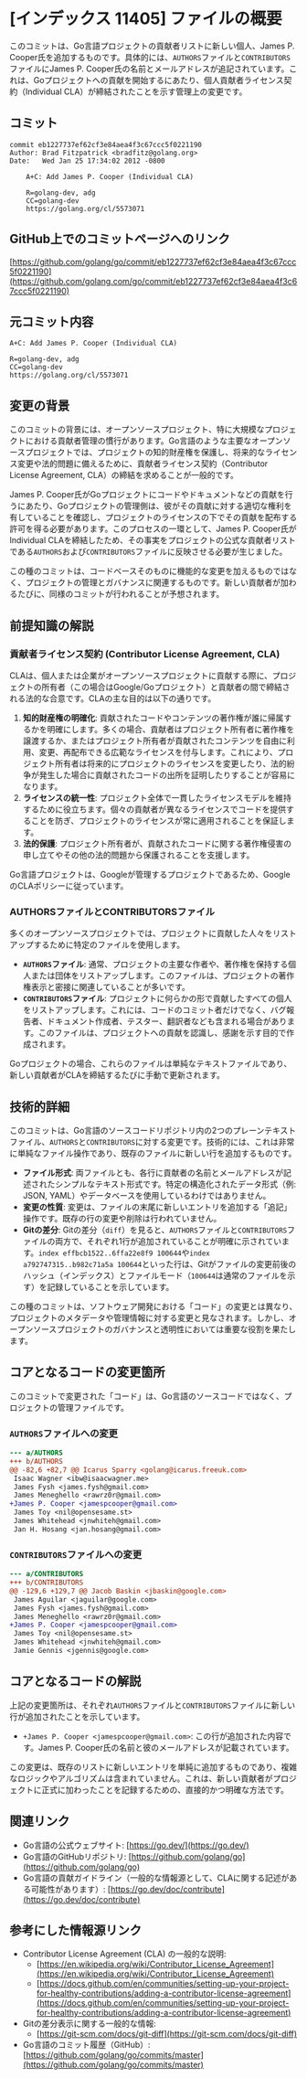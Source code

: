 # [インデックス 11405] ファイルの概要

このコミットは、Go言語プロジェクトの貢献者リストに新しい個人、James P. Cooper氏を追加するものです。具体的には、`AUTHORS`ファイルと`CONTRIBUTORS`ファイルにJames P. Cooper氏の名前とメールアドレスが追記されています。これは、Goプロジェクトへの貢献を開始するにあたり、個人貢献者ライセンス契約（Individual CLA）が締結されたことを示す管理上の変更です。

## コミット

```
commit eb1227737ef62cf3e84aea4f3c67ccc5f0221190
Author: Brad Fitzpatrick <bradfitz@golang.org>
Date:   Wed Jan 25 17:34:02 2012 -0800

    A+C: Add James P. Cooper (Individual CLA)
    
    R=golang-dev, adg
    CC=golang-dev
    https://golang.org/cl/5573071
```

## GitHub上でのコミットページへのリンク

[https://github.com/golang/go/commit/eb1227737ef62cf3e84aea4f3c67ccc5f0221190](https://github.com/golang.com/go/commit/eb1227737ef62cf3e84aea4f3c67ccc5f0221190)

## 元コミット内容

```
A+C: Add James P. Cooper (Individual CLA)

R=golang-dev, adg
CC=golang-dev
https://golang.org/cl/5573071
```

## 変更の背景

このコミットの背景には、オープンソースプロジェクト、特に大規模なプロジェクトにおける貢献者管理の慣行があります。Go言語のような主要なオープンソースプロジェクトでは、プロジェクトの知的財産権を保護し、将来的なライセンス変更や法的問題に備えるために、貢献者ライセンス契約（Contributor License Agreement, CLA）の締結を求めることが一般的です。

James P. Cooper氏がGoプロジェクトにコードやドキュメントなどの貢献を行うにあたり、Goプロジェクトの管理側は、彼がその貢献に対する適切な権利を有していることを確認し、プロジェクトのライセンスの下でその貢献を配布する許可を得る必要があります。このプロセスの一環として、James P. Cooper氏がIndividual CLAを締結したため、その事実をプロジェクトの公式な貢献者リストである`AUTHORS`および`CONTRIBUTORS`ファイルに反映させる必要が生じました。

この種のコミットは、コードベースそのものに機能的な変更を加えるものではなく、プロジェクトの管理とガバナンスに関連するものです。新しい貢献者が加わるたびに、同様のコミットが行われることが予想されます。

## 前提知識の解説

### 貢献者ライセンス契約 (Contributor License Agreement, CLA)

CLAは、個人または企業がオープンソースプロジェクトに貢献する際に、プロジェクトの所有者（この場合はGoogle/Goプロジェクト）と貢献者の間で締結される法的な合意です。CLAの主な目的は以下の通りです。

1.  **知的財産権の明確化**: 貢献されたコードやコンテンツの著作権が誰に帰属するかを明確にします。多くの場合、貢献者はプロジェクト所有者に著作権を譲渡するか、またはプロジェクト所有者が貢献されたコンテンツを自由に利用、変更、再配布できる広範なライセンスを付与します。これにより、プロジェクト所有者は将来的にプロジェクトのライセンスを変更したり、法的紛争が発生した場合に貢献されたコードの出所を証明したりすることが容易になります。
2.  **ライセンスの統一性**: プロジェクト全体で一貫したライセンスモデルを維持するために役立ちます。個々の貢献者が異なるライセンスでコードを提供することを防ぎ、プロジェクトのライセンスが常に適用されることを保証します。
3.  **法的保護**: プロジェクト所有者が、貢献されたコードに関する著作権侵害の申し立てやその他の法的問題から保護されることを支援します。

Go言語プロジェクトは、Googleが管理するプロジェクトであるため、GoogleのCLAポリシーに従っています。

### AUTHORSファイルとCONTRIBUTORSファイル

多くのオープンソースプロジェクトでは、プロジェクトに貢献した人々をリストアップするために特定のファイルを使用します。

*   **`AUTHORS`ファイル**: 通常、プロジェクトの主要な作者や、著作権を保持する個人または団体をリストアップします。このファイルは、プロジェクトの著作権表示と密接に関連していることが多いです。
*   **`CONTRIBUTORS`ファイル**: プロジェクトに何らかの形で貢献したすべての個人をリストアップします。これには、コードのコミット者だけでなく、バグ報告者、ドキュメント作成者、テスター、翻訳者なども含まれる場合があります。このファイルは、プロジェクトへの貢献を認識し、感謝を示す目的で作成されます。

Goプロジェクトの場合、これらのファイルは単純なテキストファイルであり、新しい貢献者がCLAを締結するたびに手動で更新されます。

## 技術的詳細

このコミットは、Go言語のソースコードリポジトリ内の2つのプレーンテキストファイル、`AUTHORS`と`CONTRIBUTORS`に対する変更です。技術的には、これは非常に単純なファイル操作であり、既存のファイルに新しい行を追加するものです。

*   **ファイル形式**: 両ファイルとも、各行に貢献者の名前とメールアドレスが記述されたシンプルなテキスト形式です。特定の構造化されたデータ形式（例: JSON, YAML）やデータベースを使用しているわけではありません。
*   **変更の性質**: 変更は、ファイルの末尾に新しいエントリを追加する「追記」操作です。既存の行の変更や削除は行われていません。
*   **Gitの差分**: Gitの差分（`diff`）を見ると、`AUTHORS`ファイルと`CONTRIBUTORS`ファイルの両方で、それぞれ1行が追加されていることが明確に示されています。`index effbcb1522..6ffa22e8f9 100644`や`index a792747315..b982c71a5a 100644`といった行は、Gitがファイルの変更前後のハッシュ（インデックス）とファイルモード（`100644`は通常のファイルを示す）を記録していることを示しています。

この種のコミットは、ソフトウェア開発における「コード」の変更とは異なり、プロジェクトのメタデータや管理情報に対する変更と見なされます。しかし、オープンソースプロジェクトのガバナンスと透明性においては重要な役割を果たします。

## コアとなるコードの変更箇所

このコミットで変更された「コード」は、Go言語のソースコードではなく、プロジェクトの管理ファイルです。

### `AUTHORS`ファイルへの変更

```diff
--- a/AUTHORS
+++ b/AUTHORS
@@ -82,6 +82,7 @@ Icarus Sparry <golang@icarus.freeuk.com>
 Isaac Wagner <ibw@isaacwagner.me>
 James Fysh <james.fysh@gmail.com>
 James Meneghello <rawrz0r@gmail.com>
+James P. Cooper <jamespcooper@gmail.com>
 James Toy <nil@opensesame.st>
 James Whitehead <jnwhiteh@gmail.com>
 Jan H. Hosang <jan.hosang@gmail.com>
```

### `CONTRIBUTORS`ファイルへの変更

```diff
--- a/CONTRIBUTORS
+++ b/CONTRIBUTORS
@@ -129,6 +129,7 @@ Jacob Baskin <jbaskin@google.com>
 James Aguilar <jaguilar@google.com>
 James Fysh <james.fysh@gmail.com>
 James Meneghello <rawrz0r@gmail.com>
+James P. Cooper <jamespcooper@gmail.com>
 James Toy <nil@opensesame.st>
 James Whitehead <jnwhiteh@gmail.com>
 Jamie Gennis <jgennis@google.com>
```

## コアとなるコードの解説

上記の変更箇所は、それぞれ`AUTHORS`ファイルと`CONTRIBUTORS`ファイルに新しい行が追加されたことを示しています。

*   `+James P. Cooper <jamespcooper@gmail.com>`: この行が追加された内容です。James P. Cooper氏の名前と彼のメールアドレスが記載されています。

この変更は、既存のリストに新しいエントリを単純に追加するものであり、複雑なロジックやアルゴリズムは含まれていません。これは、新しい貢献者がプロジェクトに正式に加わったことを記録するための、直接的かつ明確な方法です。

## 関連リンク

*   Go言語の公式ウェブサイト: [https://go.dev/](https://go.dev/)
*   Go言語のGitHubリポジトリ: [https://github.com/golang/go](https://github.com/golang/go)
*   Go言語の貢献ガイドライン（一般的な情報源として、CLAに関する記述がある可能性があります）: [https://go.dev/doc/contribute](https://go.dev/doc/contribute)

## 参考にした情報源リンク

*   Contributor License Agreement (CLA) の一般的な説明:
    *   [https://en.wikipedia.org/wiki/Contributor_License_Agreement](https://en.wikipedia.org/wiki/Contributor_License_Agreement)
    *   [https://docs.github.com/en/communities/setting-up-your-project-for-healthy-contributions/adding-a-contributor-license-agreement](https://docs.github.com/en/communities/setting-up-your-project-for-healthy-contributions/adding-a-contributor-license-agreement)
*   Gitの差分表示に関する一般的な情報:
    *   [https://git-scm.com/docs/git-diff](https://git-scm.com/docs/git-diff)
*   Go言語のコミット履歴（GitHub）: [https://github.com/golang/go/commits/master](https://github.com/golang/go/commits/master)

